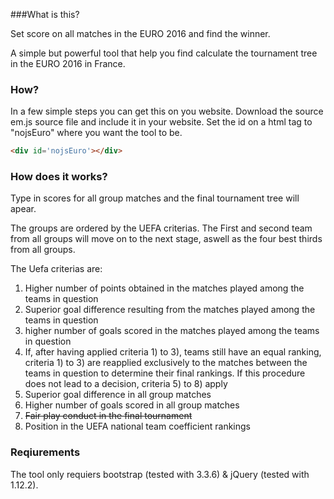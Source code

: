 ###What is this?

Set score on all matches in the EURO 2016 and find the winner.

A simple but powerful tool that help you find calculate the tournament tree in the EURO 2016 in France.

### How?

In a few simple steps you can get this on you website.
Download the source em.js source file and include it in your website.
Set the id on a html tag to "nojsEuro" where you want the tool to be.

```html
<div id='nojsEuro'></div>
```

### How does it works?

Type in scores for all group matches and the final tournament tree will apear.

The groups are ordered by the UEFA criterias.
The First and second team from all groups will move on to the next stage, aswell as the four best thirds from all groups.

The Uefa criterias are:


1. Higher number of points obtained in the matches played among the teams in question
2. Superior goal difference resulting from the matches played among the teams in question
3. higher number of goals scored in the matches played among the teams in question
4. If,  after  having  applied  criteria  1)  to  3),  teams  still  have  an  equal  ranking,
criteria 1) to 3) are reapplied exclusively to the matches between the teams in
question to determine their final rankings. If this procedure does not lead to a
decision, criteria 5) to 8) apply
5. Superior goal difference in all group matches
6. Higher number of goals scored in all group matches
7. <strike>Fair play conduct in the final tournament</strike>
8. Position in the UEFA national team coefficient rankings

### Reqiurements

The tool only requiers bootstrap (tested with 3.3.6) & jQuery (tested with 1.12.2).
